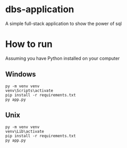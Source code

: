 # dbs-application
A simple full-stack application to show the power of sql

# How to run

Assuming you have Python installed on your computer

## Windows

```shell
py -m venv venv
venv\Scripts\activate
pip install -r requirements.txt
py app.py
```

## Unix

```shell
py -m venv venv
venv\Lib\activate
pip install -r requirements.txt
py app.py
```